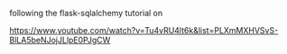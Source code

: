 following the flask-sqlalchemy tutorial on

https://www.youtube.com/watch?v=Tu4vRU4lt6k&list=PLXmMXHVSvS-BlLA5beNJojJLlpE0PJgCW